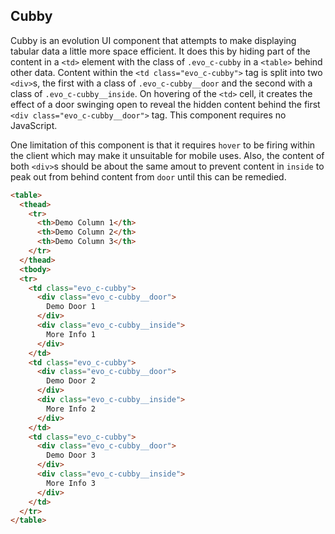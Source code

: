 ## Cubby

Cubby is an evolution UI component that attempts to make displaying tabular data a little more space efficient.  It does this by hiding part of the content in a `<td>` element with the class of `.evo_c-cubby` in a `<table>` behind other data.  Content within the `<td class="evo_c-cubby">` tag is split into two `<div>`s, the first with a class of `.evo_c-cubby__door` and the second with a class of `.evo_c-cubby__inside`.  On hovering of the `<td>` cell, it creates the effect of a door swinging open to reveal the hidden content behind the first `<div class="evo_c-cubby__door">` tag.  This component requires no JavaScript.

One limitation of this component is that it requires `hover` to be firing within the client which may make it unsuitable for mobile uses.  Also, the content of both `<div>`s should be about the same amout to prevent content in `inside` to peak out from behind content from `door` until this can be remedied.

```html
<table>
  <thead>
    <tr>
      <th>Demo Column 1</th>
      <th>Demo Column 2</th>
      <th>Demo Column 3</th>
    </tr>
  </thead>
  <tbody>
  <tr>
    <td class="evo_c-cubby">
      <div class="evo_c-cubby__door">
        Demo Door 1
      </div>
      <div class="evo_c-cubby__inside">
        More Info 1
      </div>
    </td>
    <td class="evo_c-cubby">
      <div class="evo_c-cubby__door">
        Demo Door 2
      </div>
      <div class="evo_c-cubby__inside">
        More Info 2
      </div>
    </td>
    <td class="evo_c-cubby">
      <div class="evo_c-cubby__door">
        Demo Door 3
      </div>
      <div class="evo_c-cubby__inside">
        More Info 3
      </div>
    </td>
  </tr>
</table>
```
